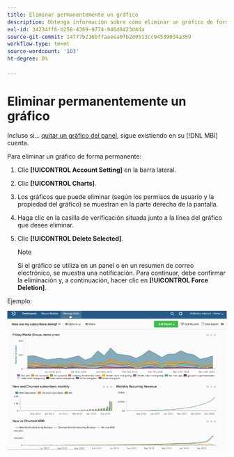 ```yaml
---
title: Eliminar permanentemente un gráfico
description: Obtenga información sobre cómo eliminar un gráfico de forma permanente.
exl-id: 34234ff6-b258-4369-9774-946d8423d4da
source-git-commit: 14777b216bf7aaeea0fb2d0513cc94539034a359
workflow-type: tm+mt
source-wordcount: '103'
ht-degree: 0%

---
```


# Eliminar permanentemente un gráfico

Incluso si... [quitar un gráfico del panel](../../data-user/dashboards/remove-charts-dashboard.md), sigue existiendo en su [!DNL MBI] cuenta.

Para eliminar un gráfico de forma permanente:

1. Clic **[!UICONTROL Account Setting]** en la barra lateral.

1. Clic **[!UICONTROL Charts]**.

1. Los gráficos que puede eliminar (según los permisos de usuario y la propiedad del gráfico) se muestran en la parte derecha de la pantalla.

1. Haga clic en la casilla de verificación situada junto a la línea del gráfico que desee eliminar.

1. Clic **[!UICONTROL Delete Selected]**.

   >[!NOTE]
   >
   >Si el gráfico se utiliza en un panel o en un resumen de correo electrónico, se muestra una notificación. Para continuar, debe confirmar la eliminación y, a continuación, hacer clic en **[!UICONTROL Force Deletion]**.

Ejemplo:

![eliminación de un gráfico](../../assets/deletechart.gif)<!--{: width="630" height="402"}-->
